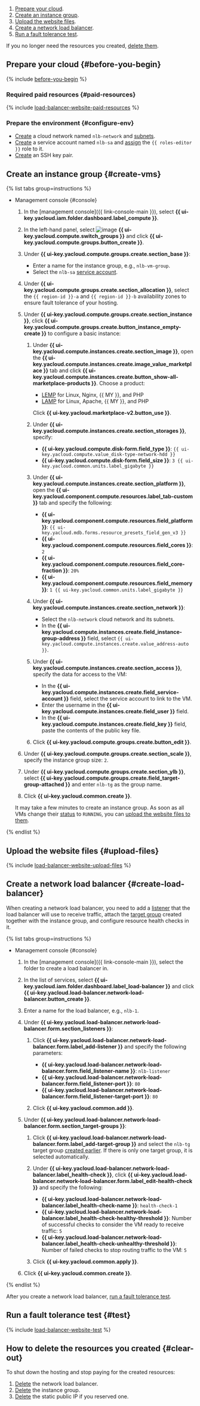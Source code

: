 1. [Prepare your cloud](#before-you-begin).
1. [Create an instance group](#create-vms).
1. [Upload the website files](#upload-files).
1. [Create a network load balancer](#create-load-balancer).
1. [Run a fault tolerance test](#test).

If you no longer need the resources you created, [delete them](#clear-out).



## Prepare your cloud {#before-you-begin}

{% include [before-you-begin](../_tutorials_includes/before-you-begin.md) %}


### Required paid resources {#paid-resources}

{% include [load-balancer-website-paid-resources](../_tutorials_includes/load-balancer-website/paid-resources.md) %}


### Prepare the environment {#configure-env}

* [Create](../../vpc/operations/network-create.md) a cloud network named `nlb-network` and [subnets](../../vpc/operations/subnet-create.md).
* [Create](../../iam/operations/sa/create.md) a service account named `nlb-sa` and [assign](../../iam/operations/sa/assign-role-for-sa.md) the `{{ roles-editor }}` role to it.
* [Create](../../compute/operations/vm-connect/ssh.md#creating-ssh-keys) an SSH key pair.


## Create an instance group {#create-vms}

{% list tabs group=instructions %}

- Management console {#console}

  1. In the [management console]({{ link-console-main }}), select **{{ ui-key.yacloud.iam.folder.dashboard.label_compute }}**.
  1. In the left-hand panel, select ![image](../../_assets/console-icons/layers-3-diagonal.svg) **{{ ui-key.yacloud.compute.switch_groups }}** and click **{{ ui-key.yacloud.compute.groups.button_create }}**.
  1. Under **{{ ui-key.yacloud.compute.groups.create.section_base }}**:

      * Enter a name for the instance group, e.g., `nlb-vm-group`.
      * Select the `nlb-sa` [service account](../../iam/concepts/users/service-accounts.md).

  1. Under **{{ ui-key.yacloud.compute.groups.create.section_allocation }}**, select the `{{ region-id }}-a` and `{{ region-id }}-b` availability zones to ensure fault tolerance of your hosting.
  1. Under **{{ ui-key.yacloud.compute.groups.create.section_instance }}**, click **{{ ui-key.yacloud.compute.groups.create.button_instance_empty-create }}** to configure a basic instance:

      1. Under **{{ ui-key.yacloud.compute.instances.create.section_image }}**, open the **{{ ui-key.yacloud.compute.instances.create.image_value_marketplace }}** tab and click **{{ ui-key.yacloud.compute.instances.create.button_show-all-marketplace-products }}**. Choose a product:

          * [LEMP](/marketplace/products/yc/lemp) for Linux, Nginx, {{ MY }}, and PHP
          * [LAMP](/marketplace/products/yc/lamp) for Linux, Apache, {{ MY }}, and PHP

          Click **{{ ui-key.yacloud.marketplace-v2.button_use }}**.

      1. Under **{{ ui-key.yacloud.compute.instances.create.section_storages }}**, specify:

          * **{{ ui-key.yacloud.compute.disk-form.field_type }}**: `{{ ui-key.yacloud.compute.value_disk-type-network-hdd }}`
          * **{{ ui-key.yacloud.compute.disk-form.field_size }}**: `3 {{ ui-key.yacloud.common.units.label_gigabyte }}`

      1. Under **{{ ui-key.yacloud.compute.instances.create.section_platform }}**, open the **{{ ui-key.yacloud.component.compute.resources.label_tab-custom }}** tab and specify the following: 

          * **{{ ui-key.yacloud.component.compute.resources.field_platform }}**: `{{ ui-key.yacloud.mdb.forms.resource_presets_field_gen_v3 }}`
          * **{{ ui-key.yacloud.component.compute.resources.field_cores }}**: `2`
          * **{{ ui-key.yacloud.component.compute.resources.field_core-fraction }}**: `20%`
          * **{{ ui-key.yacloud.component.compute.resources.field_memory }}**: `1 {{ ui-key.yacloud.common.units.label_gigabyte }}`

      1. Under **{{ ui-key.yacloud.compute.instances.create.section_network }}**:

          * Select the `nlb-network` cloud network and its subnets.
          * In the **{{ ui-key.yacloud.compute.instances.create.field_instance-group-address }}** field, select `{{ ui-key.yacloud.compute.instances.create.value_address-auto }}`.

      1. Under **{{ ui-key.yacloud.compute.instances.create.section_access }}**, specify the data for access to the VM:

          * In the **{{ ui-key.yacloud.compute.instances.create.field_service-account }}** field, select the service account to link to the VM.
          * Enter the username in the **{{ ui-key.yacloud.compute.instances.create.field_user }}** field.
          * In the **{{ ui-key.yacloud.compute.instances.create.field_key }}** field, paste the contents of the public key file.

      1. Click **{{ ui-key.yacloud.compute.groups.create.button_edit }}**.

  1. Under **{{ ui-key.yacloud.compute.groups.create.section_scale }}**, specify the instance group size: `2`.
  1. Under **{{ ui-key.yacloud.compute.groups.create.section_ylb }}**, select **{{ ui-key.yacloud.compute.groups.create.field_target-group-attached }}** and enter `nlb-tg` as the group name.
  1. Click **{{ ui-key.yacloud.common.create }}**.

  It may take a few minutes to create an instance group. As soon as all VMs change their [status](../../compute/concepts/vm-statuses.md) to `RUNNING`, you can [upload the website files to them](#upload-files).

{% endlist %}


## Upload the website files {#upload-files}

{% include [load-balancer-website-upload-files](../_tutorials_includes/load-balancer-website/upload-files.md) %}


## Create a network load balancer {#create-load-balancer}

When creating a network load balancer, you need to add a [listener](../../network-load-balancer/concepts/listener.md) that the load balancer will use to receive traffic, attach the [target group](../../network-load-balancer/concepts/target-resources.md) created together with the instance group, and configure resource health checks in it.

{% list tabs group=instructions %}

- Management console {#console}

  1. In the [management console]({{ link-console-main }}), select the folder to create a load balancer in.
  1. In the list of services, select **{{ ui-key.yacloud.iam.folder.dashboard.label_load-balancer }}** and click **{{ ui-key.yacloud.load-balancer.network-load-balancer.button_create }}**.
  1. Enter a name for the load balancer, e.g., `nlb-1`.
  1. Under **{{ ui-key.yacloud.load-balancer.network-load-balancer.form.section_listeners }}**:
  
      1. Click **{{ ui-key.yacloud.load-balancer.network-load-balancer.form.label_add-listener }}** and specify the following parameters:

          * **{{ ui-key.yacloud.load-balancer.network-load-balancer.form.field_listener-name }}**: `nlb-listener`
          * **{{ ui-key.yacloud.load-balancer.network-load-balancer.form.field_listener-port }}**: `80`
          * **{{ ui-key.yacloud.load-balancer.network-load-balancer.form.field_listener-target-port }}**: `80`

      1. Click **{{ ui-key.yacloud.common.add }}**.

  1. Under **{{ ui-key.yacloud.load-balancer.network-load-balancer.form.section_target-groups }}**:

      1. Click **{{ ui-key.yacloud.load-balancer.network-load-balancer.form.label_add-target-group }}** and select the `nlb-tg` target group [created earlier](#create-vms). If there is only one target group, it is selected automatically.
      1. Under **{{ ui-key.yacloud.load-balancer.network-load-balancer.label_health-check }}**, click **{{ ui-key.yacloud.load-balancer.network-load-balancer.form.label_edit-health-check }}** and specify the following:

          * **{{ ui-key.yacloud.load-balancer.network-load-balancer.label_health-check-name }}**: `health-check-1`
          * **{{ ui-key.yacloud.load-balancer.network-load-balancer.label_health-check-healthy-threshold }}**: Number of successful checks to consider the VM ready to receive traffic: `5`
          * **{{ ui-key.yacloud.load-balancer.network-load-balancer.label_health-check-unhealthy-threshold }}**: Number of failed checks to stop routing traffic to the VM: `5`

      1. Click **{{ ui-key.yacloud.common.apply }}**.

  1. Click **{{ ui-key.yacloud.common.create }}**.

{% endlist %}

After you create a network load balancer, [run a fault tolerance test](#test).

## Run a fault tolerance test {#test}

{% include [load-balancer-website-test](../_tutorials_includes/load-balancer-website/test.md) %}


## How to delete the resources you created {#clear-out}

To shut down the hosting and stop paying for the created resources:
1. [Delete](../../network-load-balancer/operations/load-balancer-delete.md) the network load balancer.
1. [Delete](../../compute/operations/instance-groups/delete.md) the instance group.
1. [Delete](../../vpc/operations/address-delete.md) the static public IP if you reserved one.